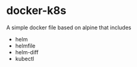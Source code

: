# docker-k8s

A simple docker file based on alpine that includes
- helm
- helmfile
- helm-diff
- kubectl
